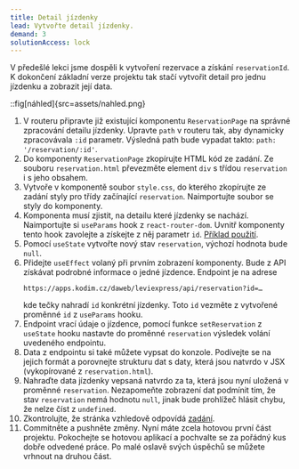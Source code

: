 ```yaml
---
title: Detail jízdenky
lead: Vytvořte detail jízdenky.
demand: 3
solutionAccess: lock
---
```


V předešlé lekci jsme dospěli k vytvoření rezervace a získání `reservationId`. K dokončení základní verze projektu tak stačí vytvořit detail pro jednu jízdenku a zobrazit její data.

::fig[náhled]{src=assets/nahled.png}

1. V routeru připravte již existující komponentu `ReservationPage` na správné zpracování detailu jízdenky. Upravte `path` v routeru tak, aby dynamicky zpracovávala `:id` parametr. Výsledná path bude vypadat takto: `path: '/reservation/:id'`.
1. Do komponenty `ReservationPage` zkopírujte HTML kód ze zadání. Ze souboru `reservation.html` převezměte element `div` s třídou `reservation` i s jeho obsahem.
1. Vytvoře v komponentě soubor `style.css`, do kterého zkopírujte ze zadání styly pro třídy začínající `reservation`. Naimportujte soubor se styly do komponenty.
1. Komponenta musí zjistit, na detailu které jízdenky se nachází. Naimportujte si `useParams` hook z `react-router-dom`. Uvnitř komponenty tento hook zavolejte a získejte z něj parametr `id`. [Příklad použití](https://reactrouter.com/en/main/hooks/use-params).
1. Pomocí `useState` vytvořte nový stav `reservation`, výchozí hodnota bude `null`.
1. Přidejte `useEffect` volaný při prvním zobrazení komponenty. Bude z API získávat podrobné informace o jedné jízdence. Endpoint je na adrese
   ```
   https://apps.kodim.cz/daweb/leviexpress/api/reservation?id=…
   ```
   kde tečky nahradí `id` konkrétní jízdenky. Toto `id` vezměte z vytvořené proměnné `id` z `useParams` hooku.
1. Endpoint vrací údaje o jízdence, pomocí funkce `setReservation` z `useState` hooku nastavte do proměnné `reservation` výsledek volání uvedeného endpointu.
1. Data z endpointu si také můžete vypsat do konzole. Podívejte se na jejich formát a porovnejte strukturu dat s daty, která jsou natvrdo v JSX (vykopírované z `reservation.html`).
1. Nahraďte data jízdenky vepsaná natvrdo za ta, která jsou nyní uložená v proměnné `reservation`. Nezapomeňte zobrazení dat podmínit tím, že stav `reservation` nemá hodnotu `null`, jinak bude prohlížeč hlásit chybu, že nelze číst z `undefined`.
1. Zkontrolujte, že stránka vzhledově odpovídá [zadání](https://czechitas-podklady.cz/leviexpress-design/reservation).
1. Commitněte a pushněte změny. Nyní máte zcela hotovou první část projektu. Pokochejte se hotovou aplikací a pochvalte se za pořádný kus dobře odvedené práce. Po malé oslavě svých úspěchů se můžete vrhnout na druhou část.
